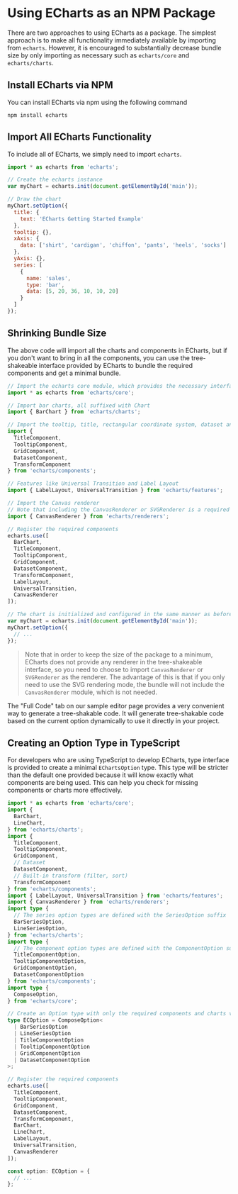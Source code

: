 # Using ECharts as an NPM Package

There are two approaches to using ECharts as a package. The simplest approach is to make all functionality immediately available by importing from `echarts`. However, it is encouraged to substantially decrease bundle size by only importing as necessary such as `echarts/core` and `echarts/charts`.

## Install ECharts via NPM

You can install ECharts via npm using the following command

```shell
npm install echarts
```

## Import All ECharts Functionality

To include all of ECharts, we simply need to import `echarts`.

```js
import * as echarts from 'echarts';

// Create the echarts instance
var myChart = echarts.init(document.getElementById('main'));

// Draw the chart
myChart.setOption({
  title: {
    text: 'ECharts Getting Started Example'
  },
  tooltip: {},
  xAxis: {
    data: ['shirt', 'cardigan', 'chiffon', 'pants', 'heels', 'socks']
  },
  yAxis: {},
  series: [
    {
      name: 'sales',
      type: 'bar',
      data: [5, 20, 36, 10, 10, 20]
    }
  ]
});
```

## Shrinking Bundle Size

The above code will import all the charts and components in ECharts, but if you don't want to bring in all the components, you can use the tree-shakeable interface provided by ECharts to bundle the required components and get a minimal bundle.

```js
// Import the echarts core module, which provides the necessary interfaces for using echarts.
import * as echarts from 'echarts/core';

// Import bar charts, all suffixed with Chart
import { BarChart } from 'echarts/charts';

// Import the tooltip, title, rectangular coordinate system, dataset and transform components
import {
  TitleComponent,
  TooltipComponent,
  GridComponent,
  DatasetComponent,
  TransformComponent
} from 'echarts/components';

// Features like Universal Transition and Label Layout
import { LabelLayout, UniversalTransition } from 'echarts/features';

// Import the Canvas renderer
// Note that including the CanvasRenderer or SVGRenderer is a required step
import { CanvasRenderer } from 'echarts/renderers';

// Register the required components
echarts.use([
  BarChart,
  TitleComponent,
  TooltipComponent,
  GridComponent,
  DatasetComponent,
  TransformComponent,
  LabelLayout,
  UniversalTransition,
  CanvasRenderer
]);

// The chart is initialized and configured in the same manner as before
var myChart = echarts.init(document.getElementById('main'));
myChart.setOption({
  // ...
});
```

> Note that in order to keep the size of the package to a minimum, ECharts does not provide any renderer in the tree-shakeable interface, so you need to choose to import `CanvasRenderer` or `SVGRenderer` as the renderer. The advantage of this is that if you only need to use the SVG rendering mode, the bundle will not include the `CanvasRenderer` module, which is not needed.

The "Full Code" tab on our sample editor page provides a very convenient way to generate a tree-shakable code. It will generate tree-shakable code based on the current option dynamically to use it directly in your project.

## Creating an Option Type in TypeScript

For developers who are using TypeScript to develop ECharts, type interface is provided to create a minimal `EChartsOption` type. This type will be stricter than the default one provided because it will know exactly what components are being used. This can help you check for missing components or charts more effectively.

```ts
import * as echarts from 'echarts/core';
import {
  BarChart,
  LineChart,
} from 'echarts/charts';
import {
  TitleComponent,
  TooltipComponent,
  GridComponent,
  // Dataset
  DatasetComponent,
  // Built-in transform (filter, sort)
  TransformComponent
} from 'echarts/components';
import { LabelLayout, UniversalTransition } from 'echarts/features';
import { CanvasRenderer } from 'echarts/renderers';
import type {
  // The series option types are defined with the SeriesOption suffix
  BarSeriesOption, 
  LineSeriesOption,
} from 'echarts/charts';
import type {
  // The component option types are defined with the ComponentOption suffix
  TitleComponentOption, 
  TooltipComponentOption,
  GridComponentOption,
  DatasetComponentOption
} from 'echarts/components';
import type { 
  ComposeOption, 
} from 'echarts/core';

// Create an Option type with only the required components and charts via ComposeOption
type ECOption = ComposeOption<
  | BarSeriesOption
  | LineSeriesOption
  | TitleComponentOption
  | TooltipComponentOption
  | GridComponentOption
  | DatasetComponentOption
>;

// Register the required components
echarts.use([
  TitleComponent,
  TooltipComponent,
  GridComponent,
  DatasetComponent,
  TransformComponent,
  BarChart,
  LineChart,
  LabelLayout,
  UniversalTransition,
  CanvasRenderer
]);

const option: ECOption = {
  // ...
};
```

